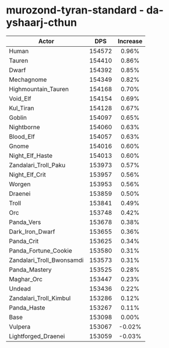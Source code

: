# murozond-tyran-standard - da-yshaarj-cthun
| Actor | DPS | Increase |
|---|:---:|:---:|
|Human|154572|0.96%|
|Tauren|154410|0.86%|
|Dwarf|154392|0.85%|
|Mechagnome|154349|0.82%|
|Highmountain_Tauren|154168|0.70%|
|Void_Elf|154154|0.69%|
|Kul_Tiran|154128|0.67%|
|Goblin|154097|0.65%|
|Nightborne|154060|0.63%|
|Blood_Elf|154057|0.63%|
|Gnome|154016|0.60%|
|Night_Elf_Haste|154013|0.60%|
|Zandalari_Troll_Paku|153973|0.57%|
|Night_Elf_Crit|153957|0.56%|
|Worgen|153953|0.56%|
|Draenei|153859|0.50%|
|Troll|153841|0.49%|
|Orc|153748|0.42%|
|Panda_Vers|153678|0.38%|
|Dark_Iron_Dwarf|153655|0.36%|
|Panda_Crit|153625|0.34%|
|Panda_Fortune_Cookie|153580|0.31%|
|Zandalari_Troll_Bwonsamdi|153573|0.31%|
|Panda_Mastery|153525|0.28%|
|Maghar_Orc|153447|0.23%|
|Undead|153436|0.22%|
|Zandalari_Troll_Kimbul|153286|0.12%|
|Panda_Haste|153267|0.11%|
|Base|153098|0.00%|
|Vulpera|153067|-0.02%|
|Lightforged_Draenei|153059|-0.03%|
